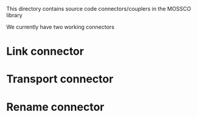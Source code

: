 This directory contains source code connectors/couplers
in the MOSSCO library

We currently have two working connectors

# Link connector

# Transport connector

# Rename connector
